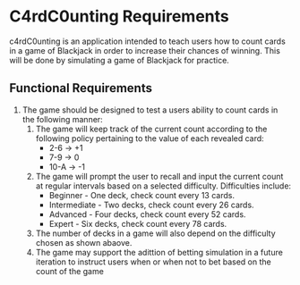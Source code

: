 # C4rdC0unting Requirements
c4rdC0unting is an application intended to teach users how to count cards in a game of Blackjack in order to increase their chances of winning. This will be done by simulating a game of Blackjack for practice.
## Functional Requirements
1. The game should be designed to test a users ability to count cards in the following manner:
    1. The game will keep track of the current count according to the following policy pertaining to the value of each revealed card:
        - 2-6 -> +1
        - 7-9 -> 0
        - 10-A -> -1
    2. The game will prompt the user to recall and input the current count at regular intervals based on a selected difficulty. Difficulties include:
        - Beginner - One deck, check count every 13 cards.
        - Intermediate - Two decks, check count every 26 cards.
        - Advanced - Four decks, check count every 52 cards.
        - Expert - Six decks, check count every 78 cards.
    3. The number of decks in a game will also depend on the difficulty chosen as shown abaove.
    4. The game may support the adittion of betting simulation in a future iteration to instruct users when or when not to bet based on the count of the game